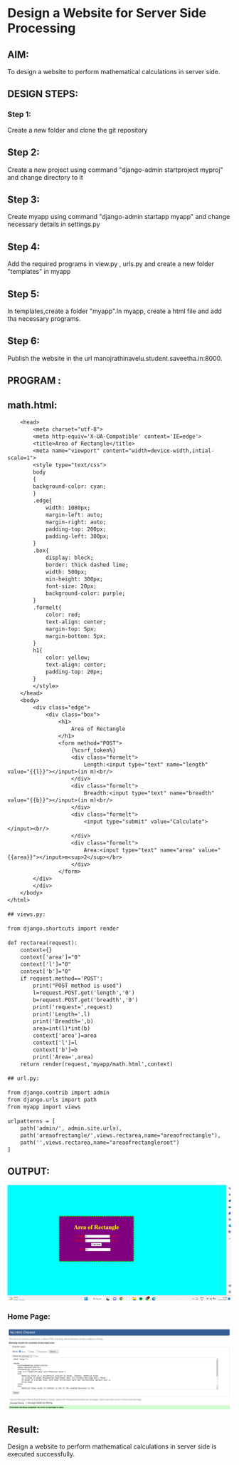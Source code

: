 # Design a Website for Server Side Processing

## AIM:
To design a website to perform mathematical calculations in server side.

## DESIGN STEPS:

### Step 1:

Create a new folder and clone the git repository

## Step 2:
Create a new project using command "django-admin startproject myproj" and change directory to it

## Step 3:
Create myapp using command "django-admin startapp myapp" and change necessary details in settings.py

## Step 4:
Add the required programs in view.py , urls.py and create a new folder "templates" in myapp

## Step 5:
In templates,create a folder "myapp".In myapp, create a html file and add tha necessary programs.

## Step 6:
Publish the website in the url manojrathinavelu.student.saveetha.in:8000.


## PROGRAM :

## math.html:
```
    <head>
        <meta charset="utf-8">
        <meta http-equiv='X-UA-Compatible' content='IE=edge'>
        <title>Area of Rectangle</title>
        <meta name="viewport" content="width=device-width,intial-scale=1">
        <style type="text/css">
        body
        {
        background-color: cyan;
        }
        .edge{
            width: 1080px;
            margin-left: auto;
            margin-right: auto;
            padding-top: 200px;
            padding-left: 300px;
        }
        .box{
            display: block;
            border: thick dashed lime;
            width: 500px;
            min-height: 300px;
            font-size: 20px;
            background-color: purple;
        }
        .formelt{
            color: red;
            text-align: center;
            margin-top: 5px;
            margin-bottom: 5px;
        }
        h1{
            color: yellow;
            text-align: center;
            padding-top: 20px;
        }
        </style>
    </head>
    <body>
        <div class="edge">
            <div class="box">
                <h1>
                    Area of Rectangle
                </h1>
                <form method="POST">
                    {%csrf_token%}
                    <div class="formelt">
                        Length:<input type="text" name="length" value="{{l}}"></input>(in m)<br/>
                    </div>
                    <div class="formelt">
                        Breadth:<input type="text" name="breadth" value="{{b}}"></input>(in m)<br/>
                    </div>
                    <div class="formelt">
                        <input type="submit" value="Calculate"></input><br/>
                    </div>
                    <div class="formelt">
                        Area:<input type="text" name="area" value="{{area}}"></input>m<sup>2</sup></br>
                    </div>
                </form>
        </div>
        </div>
    </body>
</html>

## views.py:

from django.shortcuts import render

def rectarea(request):
    context={}
    context['area']="0"
    context['l']="0"
    context['b']="0"
    if request.method=='POST':
        print("POST method is used")
        l=request.POST.get('length','0')
        b=request.POST.get('breadth','0')
        print('request=',request)
        print('Length=',l)
        print('Breadth=',b)
        area=int(l)*int(b)
        context['area']=area
        context['l']=l
        context['b']=b
        print('Area=',area)
    return render(request,'myapp/math.html',context)

## url.py:

from django.contrib import admin
from django.urls import path
from myapp import views

urlpatterns = [
    path('admin/', admin.site.urls),
    path('areaofrectangle/',views.rectarea,name="areaofrectangle"),
    path('',views.rectarea,name="areaofrectangleroot")
]
```
## OUTPUT:

![images](./output.png)

### Home Page:

![images](./output4.png)

## Result:

Design a website to perform mathematical calculations in server side is executed successfully.

